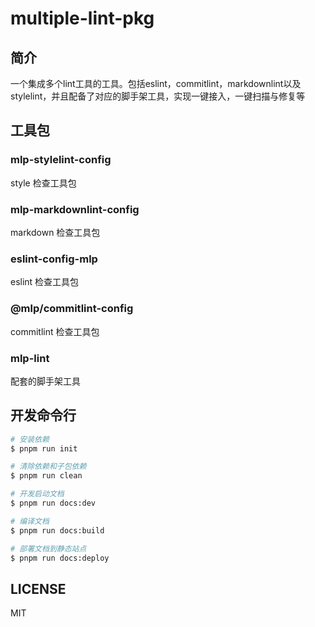 # multiple-lint-pkg

## 简介

一个集成多个lint工具的工具。包括eslint，commitlint，markdownlint以及stylelint，并且配备了对应的脚手架工具，实现一键接入，一键扫描与修复等

## 工具包

### mlp-stylelint-config

style 检查工具包

### mlp-markdownlint-config

markdown 检查工具包

### eslint-config-mlp

eslint 检查工具包

### @mlp/commitlint-config

commitlint 检查工具包

### mlp-lint

配套的脚手架工具

## 开发命令行

```bash
# 安装依赖
$ pnpm run init

# 清除依赖和子包依赖
$ pnpm run clean

# 开发启动文档
$ pnpm run docs:dev

# 编译文档
$ pnpm run docs:build

# 部署文档到静态站点
$ pnpm run docs:deploy
```

## LICENSE

MIT
